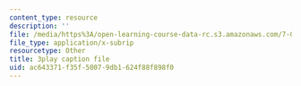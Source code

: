 ```yaml
---
content_type: resource
description: ''
file: /media/https%3A/open-learning-course-data-rc.s3.amazonaws.com/7-01sc-fundamentals-of-biology-fall-2011/ac643371f35f50079db1624f88f898f0_x_vlxGFrZLY.vtt
file_type: application/x-subrip
resourcetype: Other
title: 3play caption file
uid: ac643371-f35f-5007-9db1-624f88f898f0
---
```

